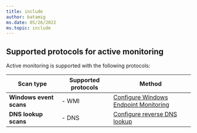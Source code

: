 ```yaml
---
title: include
author: batamig
ms.date: 05/26/2022
ms.topic: include
---
```


<!-- docutune:disable -->

## Supported protocols for active monitoring

Active monitoring is supported with the following protocols:

|Scan type  |Supported protocols  | Method |
|---------|---------|---------|
|**Windows event scans** | - WMI | [Configure Windows Endpoint Monitoring](../configure-windows-endpoint-monitoring.md) |
|**DNS lookup scans** | - DNS | [Configure reverse DNS lookup](../configure-reverse-dns-lookup.md) |
